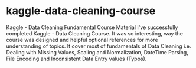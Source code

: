 # kaggle-data-cleaning-course
Kaggle - Data Cleaning Fundamental Course Material
I've successfully completed Kaggle - Data Cleaning Course. It was so interesting, way the course was designed and helpful optional references for more understanding of topics.
It cover most of fundamentals of Data Cleaning i.e. Dealing with Missing Values, Scaling and Normalization, DateTime Parsing, File Encoding and Inconsistent Data Entry values (Typos).

